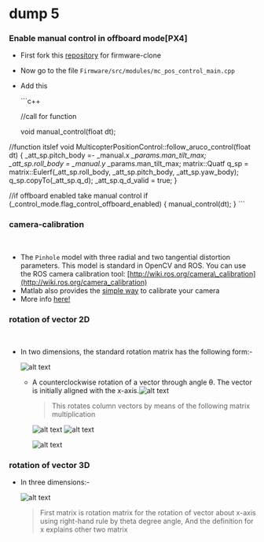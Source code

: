 # dump 5

### Enable manual control in offboard mode\[PX4\]



* First fork this [repository](https://github.com/PX4/Firmware) for firmware-clone
* Now go to the file `Firmware/src/modules/mc_pos_control_main.cpp`
* Add this

  \`\`\`c++

  //call for function

  void manual\_control\(float dt\);

//function itslef void MulticopterPositionControl::follow\_aruco\_control\(float dt\) { \_att\_sp.pitch\_body =- \_manual.x _\_params.man\_tilt\_max; \_att\_sp.roll\_body = \_manual.y_ \_params.man\_tilt\_max; matrix::Quatf q\_sp = matrix::Eulerf\(\_att\_sp.roll\_body, \_att\_sp.pitch\_body, \_att\_sp.yaw\_body\); q\_sp.copyTo\(\_att\_sp.q\_d\); \_att\_sp.q\_d\_valid = true; }

//if offboard enabled take manual control if \(\_control\_mode.flag\_control\_offboard\_enabled\) { manual\_control\(dt\); } \`\`\`[  
](https://gajena.gitbook.io/aerial-robotics/temp/_sidebar)

### camera-calibration

[  
](https://gajena.gitbook.io/aerial-robotics/camera_calibration)  


* The `Pinhole` model with three radial and two tangential distortion parameters. This model is standard in OpenCV and ROS. You can use the ROS camera calibration tool: [http://wiki.ros.org/camera\_calibration](http://wiki.ros.org/camera_calibration)​
* Matlab also provides the [simple way](https://in.mathworks.com/help/vision/ug/single-camera-calibrator-app.html) to calibrate your camera
* More info [here!](https://github.com/AerialRobotics-IITK/camera_calibrations/blob/master/README.md)​

### rotation of vector 2D

[  
](https://gajena.gitbook.io/aerial-robotics/temp/launch-files)  


* In two dimensions, the standard rotation matrix has the following form:-

  ​![alt text](https://wikimedia.org/api/rest_v1/media/math/render/svg/0166e674df67cf24314537211848adec91813945)​

  * A counterclockwise rotation of a vector through angle θ. The vector is initially aligned with the x-axis.![alt text](https://upload.wikimedia.org/wikipedia/commons/thumb/d/d5/Counterclockwise_rotation.png/220px-Counterclockwise_rotation.png)​

    > This rotates column vectors by means of the following matrix multiplication

    ​![alt text](https://wikimedia.org/api/rest_v1/media/math/render/svg/657b520ec337f95a996bc9e77f07401778d272af) ![alt text](https://wikimedia.org/api/rest_v1/media/math/render/svg/ddafa97cf937c752708b51b3ba65d9e4e797e6c5)​

    ​![alt text](https://wikimedia.org/api/rest_v1/media/math/render/svg/50622f9a4a7ba2961f5df5f7e0882983cf2f1d2f)​

### rotation of vector 3D



* In three dimensions:-

  ​![alt text](https://wikimedia.org/api/rest_v1/media/math/render/svg/a6821937d5031de282a190f75312353c970aa2df)​

  > First matrix is rotation matrix for the rotation of vector about x-axis using right-hand rule by theta degree angle, And the definition for x explains other two matrix

###  



